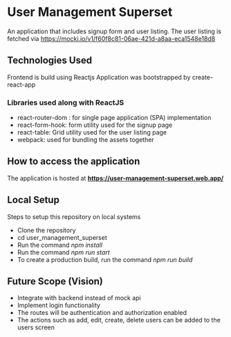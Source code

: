 # User Management Superset
An application that includes signup form and user listing. 
The user listing is fetched via https://mocki.io/v1/f60f8c81-06ae-421d-a8aa-eca1548e18d8

## Technologies Used
Frontend is build using Reactjs
Application was bootstrapped by create-react-app 

### Libraries used along with ReactJS
* react-router-dom : for single page application (SPA) implementation
* react-form-hook: form utility used for the signup page
* react-table: Grid utility used for the user listing page
* webpack: used for bundling the assets together

## How to access the application 
The application is hosted at **https://user-management-superset.web.app/**

## Local Setup
Steps to setup this repository on local systems
* Clone the repository
* cd user_management_superset
* Run the command *npm install*
* Run the command *npm run start*
* To create a production build, run the command *npm run build*

## Future Scope (Vision)
* Integrate with backend instead of mock api
* Implement login functionality
* The routes will be authentication and authorization enabled
* The actions such as add, edit, create, delete users can be added to the users screen


